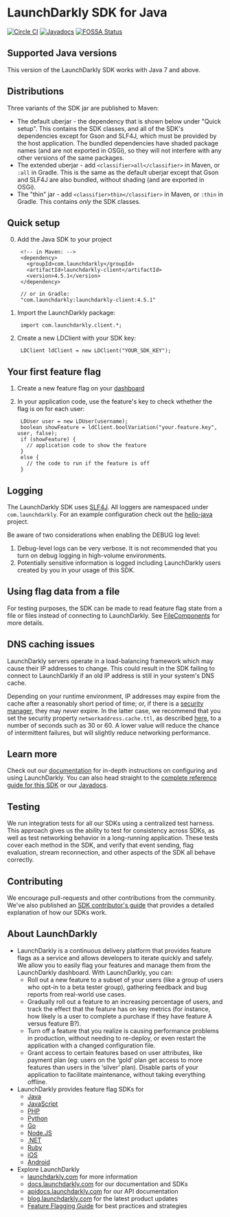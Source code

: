 LaunchDarkly SDK for Java
=========================

[![Circle CI](https://circleci.com/gh/launchdarkly/java-client.svg?style=shield)](https://circleci.com/gh/launchdarkly/java-client)
[![Javadocs](http://javadoc.io/badge/com.launchdarkly/launchdarkly-client.svg)](http://javadoc.io/doc/com.launchdarkly/launchdarkly-client)
[![FOSSA Status](https://app.fossa.io/api/projects/git%2Bhttps%3A%2F%2Fgithub.com%2Flaunchdarkly%2Fjava-client.svg?type=shield)](https://app.fossa.io/projects/git%2Bhttps%3A%2F%2Fgithub.com%2Flaunchdarkly%2Fjava-client?ref=badge_shield)

Supported Java versions
-----------------------

This version of the LaunchDarkly SDK works with Java 7 and above.

Distributions
-------------

Three variants of the SDK jar are published to Maven:

* The default uberjar - the dependency that is shown below under "Quick setup". This contains the SDK classes, and all of the SDK's dependencies except for Gson and SLF4J, which must be provided by the host application. The bundled dependencies have shaded package names (and are not exported in OSGi), so they will not interfere with any other versions of the same packages.
* The extended uberjar - add `<classifier>all</classifier>` in Maven, or `:all` in Gradle. This is the same as the default uberjar except that Gson and SLF4J are also bundled, without shading (and are exported in OSGi).
* The "thin" jar - add `<classifier>thin</classifier>` in Maven, or `:thin` in Gradle. This contains _only_ the SDK classes.

Quick setup
-----------

0. Add the Java SDK to your project

        <!-- in Maven: -->
        <dependency>
          <groupId>com.launchdarkly</groupId>
          <artifactId>launchdarkly-client</artifactId>
          <version>4.5.1</version>
        </dependency>

        // or in Gradle:
        "com.launchdarkly:launchdarkly-client:4.5.1"

1. Import the LaunchDarkly package:

        import com.launchdarkly.client.*;

2. Create a new LDClient with your SDK key:

        LDClient ldClient = new LDClient("YOUR_SDK_KEY");

Your first feature flag
-----------------------

1. Create a new feature flag on your [dashboard](https://app.launchdarkly.com)
2. In your application code, use the feature's key to check wthether the flag is on for each user:

        LDUser user = new LDUser(username);
        boolean showFeature = ldClient.boolVariation("your.feature.key", user, false);
        if (showFeature) {
          // application code to show the feature 
        }
        else {
          // the code to run if the feature is off
        }

Logging
-------

The LaunchDarkly SDK uses [SLF4J](https://www.slf4j.org/). All loggers are namespaced under `com.launchdarkly`. For an example configuration check out the [hello-java](https://github.com/launchdarkly/hello-java) project.

Be aware of two considerations when enabling the DEBUG log level:
1. Debug-level logs can be very verbose. It is not recommended that you turn on debug logging in high-volume environments.
1. Potentially sensitive information is logged including LaunchDarkly users created by you in your usage of this SDK.

Using flag data from a file
---------------------------

For testing purposes, the SDK can be made to read feature flag state from a file or files instead of connecting to LaunchDarkly. See <a href="http://javadoc.io/page/com.launchdarkly/launchdarkly-client/latest/com/launchdarkly/client/files/FileComponents.html">FileComponents</a> for more details.

DNS caching issues
------------------

LaunchDarkly servers operate in a load-balancing framework which may cause their IP addresses to change. This could result in the SDK failing to connect to LaunchDarkly if an old IP address is still in your system's DNS cache. 

Depending on your runtime environment, IP addresses may expire from the cache after a reasonably short period of time; or, if there is a [security manager](https://docs.oracle.com/javase/tutorial/essential/environment/security.html), they may _never_ expire. In the latter case, we recommend that you set the security property `networkaddress.cache.ttl`, as described [here](https://docs.aws.amazon.com/sdk-for-java/v1/developer-guide/java-dg-jvm-ttl.html), to a number of seconds such as 30 or 60. A lower value will reduce the chance of intermittent failures, but will slightly reduce networking performance.

Learn more
----------

Check out our [documentation](http://docs.launchdarkly.com) for in-depth instructions on configuring and using LaunchDarkly. You can also head straight to the [complete reference guide for this SDK](http://docs.launchdarkly.com/docs/java-sdk-reference) or our [Javadocs](http://launchdarkly.github.io/java-client/).

Testing
-------

We run integration tests for all our SDKs using a centralized test harness. This approach gives us the ability to test for consistency across SDKs, as well as test networking behavior in a long-running application. These tests cover each method in the SDK, and verify that event sending, flag evaluation, stream reconnection, and other aspects of the SDK all behave correctly.


Contributing
------------

We encourage pull-requests and other contributions from the community. We've also published an [SDK contributor's guide](http://docs.launchdarkly.com/docs/sdk-contributors-guide) that provides a detailed explanation of how our SDKs work.

About LaunchDarkly
-----------

* LaunchDarkly is a continuous delivery platform that provides feature flags as a service and allows developers to iterate quickly and safely. We allow you to easily flag your features and manage them from the LaunchDarkly dashboard.  With LaunchDarkly, you can:
    * Roll out a new feature to a subset of your users (like a group of users who opt-in to a beta tester group), gathering feedback and bug reports from real-world use cases.
    * Gradually roll out a feature to an increasing percentage of users, and track the effect that the feature has on key metrics (for instance, how likely is a user to complete a purchase if they have feature A versus feature B?).
    * Turn off a feature that you realize is causing performance problems in production, without needing to re-deploy, or even restart the application with a changed configuration file.
    * Grant access to certain features based on user attributes, like payment plan (eg: users on the ‘gold’ plan get access to more features than users in the ‘silver’ plan). Disable parts of your application to facilitate maintenance, without taking everything offline.
* LaunchDarkly provides feature flag SDKs for
    * [Java](http://docs.launchdarkly.com/docs/java-sdk-reference "Java SDK")
    * [JavaScript](http://docs.launchdarkly.com/docs/js-sdk-reference "LaunchDarkly JavaScript SDK")
    * [PHP](http://docs.launchdarkly.com/docs/php-sdk-reference "LaunchDarkly PHP SDK")
    * [Python](http://docs.launchdarkly.com/docs/python-sdk-reference "LaunchDarkly Python SDK")
    * [Go](http://docs.launchdarkly.com/docs/go-sdk-reference "LaunchDarkly Go SDK")
    * [Node.JS](http://docs.launchdarkly.com/docs/node-sdk-reference "LaunchDarkly Node SDK")
    * [.NET](http://docs.launchdarkly.com/docs/dotnet-sdk-reference "LaunchDarkly .Net SDK")
    * [Ruby](http://docs.launchdarkly.com/docs/ruby-sdk-reference "LaunchDarkly Ruby SDK")
    * [iOS](http://docs.launchdarkly.com/docs/ios-sdk-reference "LaunchDarkly iOS SDK")
    * [Android](http://docs.launchdarkly.com/docs/android-sdk-reference "LaunchDarkly Android SDK")
* Explore LaunchDarkly
    * [launchdarkly.com](http://www.launchdarkly.com/ "LaunchDarkly Main Website") for more information
    * [docs.launchdarkly.com](http://docs.launchdarkly.com/  "LaunchDarkly Documentation") for our documentation and SDKs
    * [apidocs.launchdarkly.com](http://apidocs.launchdarkly.com/  "LaunchDarkly API Documentation") for our API documentation
    * [blog.launchdarkly.com](http://blog.launchdarkly.com/  "LaunchDarkly Blog Documentation") for the latest product updates
    * [Feature Flagging Guide](https://github.com/launchdarkly/featureflags/  "Feature Flagging Guide") for best practices and strategies

